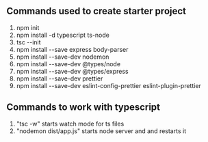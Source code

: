 ## Commands used to create starter project

1. npm init
2. npm install -d typescript ts-node
3. tsc --init
4. npm install --save express body-parser
5. npm install --save-dev nodemon
6. npm install --save-dev @types/node
7. npm install --save-dev @types/express
8. npm install --save-dev prettier
9. npm install --save-dev eslint-config-prettier eslint-plugin-prettier

## Commands to work with typescript

1. "tsc -w" starts watch mode for ts files
2. "nodemon dist/app.js" starts node server and and restarts it
